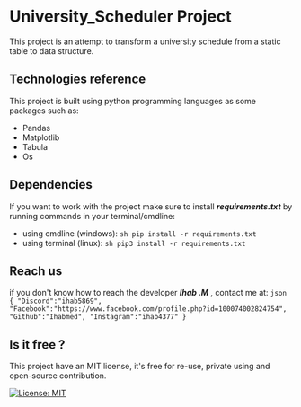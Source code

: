 # University_Scheduler Project

This project is an attempt to transform a university schedule from a static table to data structure.

## Technologies reference

This project is built using python programming languages as some packages such as:

* Pandas
* Matplotlib
* Tabula
* Os 

## Dependencies

If you want to work with the project make sure to install ***requirements.txt*** by running commands in your terminal/cmdline:

  * using cmdline (windows): ```sh pip install -r requirements.txt ```
  * using terminal (linux): ```sh pip3 install -r requirements.txt ```

## Reach us

if you don't know how to reach the developer ***Ihab .M*** , contact me at:
      ```json 
            {
              "Discord":"ihab5869",
              "Facebook":"https://www.facebook.com/profile.php?id=100074002824754",
              "Github":"Ihabmed",
              "Instagram":"ihab4377"
            }
      ```

## Is it free ?
This project have an MIT license, it's free for re-use, private using and open-source contribution.

[![License: MIT](https://img.shields.io/badge/License-MIT-yellow.svg)](https://opensource.org/licenses/MIT)
